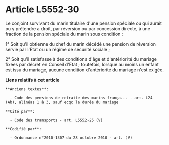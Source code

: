# Article L5552-30

Le conjoint survivant du marin titulaire d'une pension spéciale ou qui aurait pu y prétendre a droit, par réversion ou par
concession directe, à une fraction de la pension spéciale du marin sous condition :

1° Soit qu'il obtienne du chef du marin décédé une pension de réversion servie par l'Etat ou un régime de sécurité sociale ;

2° Soit qu'il satisfasse à des conditions d'âge et d'antériorité du mariage fixées par décret en Conseil d'Etat ; toutefois,
lorsque au moins un enfant est issu du mariage, aucune condition d'antériorité du mariage n'est exigée.

**Liens relatifs à cet article**

	**Anciens textes**:

	  - Code des pensions de retraite des marins frança... - art. L24 (Ab), alinéas 1 à 3, sauf ecqc la durée du mariage

	**Cité par**:

	  - Code des transports - art. L5552-25 (V)

	**Codifié par**:

	  - Ordonnance n°2010-1307 du 28 octobre 2010 - art. (V)
